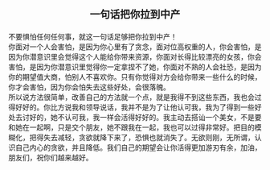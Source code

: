 <div style="text-align: center;font-weight: bold;font-size: 20px;margin-bottom: 20px;">
一句话把你拉到中产
</div>

<div class="text">
不要惧怕任何任何事，就这一句话足够把你拉到中产！
</div>

<div class="text">
你面对一个人会害怕，是因为你心里有了贪念，面对位高权重的人，你会害怕，是因为你潜意识里会觉得这个人能给你带来资源，你面对长得比较漂亮的女孩，你会害怕，是因为你潜意识里觉得你一定拿捏不了她，你面对不熟的人会社恐，是因为你的期望值大商，怕别人不喜欢你。只有你觉得对方会给你带来一些什么的时候，你才会害怕，因为你会怕失去这些好处，会很落魄。
</div>

<div class="text">
所以说方法很简单，改善自己的方法就一个点，就是我得不到这些东西，我也会过得好好的。你比方说我和领导说话，我并不是为了让他认可我，我为了得到一些好处去讨好的，她不认可我，我一样会活得好好的。我主动去搭讪一个美女，不是要和她在一起啊，只是交个朋友，她不跟我在一起，我也可以过得非常好。把目的模糊化，把得失去减轻，贪欲就降下来了，恐惧也就消失了。无欲则刚，无所谓，认识自己内心的贪欲，并且降低。我们自己的期望会让你活得更加游刃有余，加油，朋友们，祝你们越来越好。
</div>
